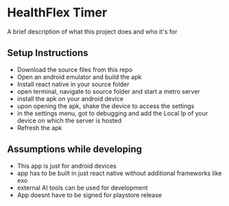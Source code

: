 
# HealthFlex Timer

A brief description of what this project does and who it's for


## Setup Instructions

- Download the source files from this repo
- Open an android emulator and build the apk
- Install react native in your source folder
- open terminal, navigate to source folder and start a metro server
- install the apk on your android device
- upon opening the apk, shake the device to access the settings
- in the settings menu, got to debugging and add the Local Ip of your device on which the server is hosted
- Refresh the apk
## Assumptions while developing
- This app is just for android devices
- app has to be built in just react native without additional frameworks like exo
- external AI tools can be used for development 
- App doesnt have to be signed for playstore release
